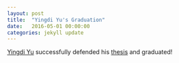 ```yaml
---
layout: post
title:  "Yingdi Yu's Graduation"
date:   2016-05-01 00:00:00
categories: jekyll update
---
```

[Yingdi Yu][name] successfully defended his [thesis][thesis] and graduated!


[name]:					http://irl.cs.ucla.edu/~yingdi/web/index.html
[thesis]:				https://irl.cs.ucla.edu/theses.html


